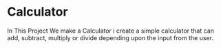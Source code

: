 # Calculator
In This Project We make a Calculator i create a simple calculator that can add, subtract, multiply or divide depending upon the input from the user.
